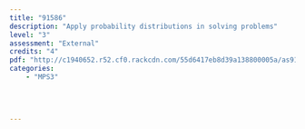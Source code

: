 ```yaml
---
title: "91586"
description: "Apply probability distributions in solving problems"
level: "3"
assessment: "External"
credits: "4"
pdf: "http://c1940652.r52.cf0.rackcdn.com/55d6417eb8d39a138800005a/as91586.pdf"
categories:
    - "MPS3"
    
    
    
    
---
```


